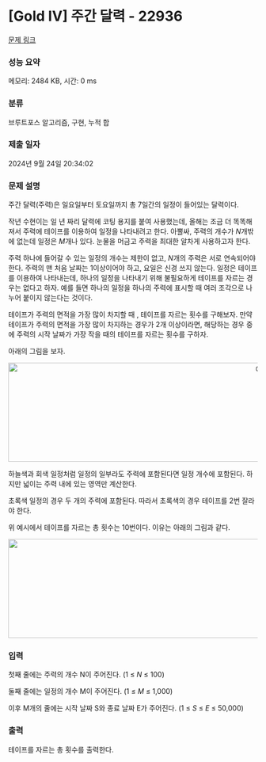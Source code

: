 # [Gold IV] 주간 달력 - 22936 

[문제 링크](https://www.acmicpc.net/problem/22936) 

### 성능 요약

메모리: 2484 KB, 시간: 0 ms

### 분류

브루트포스 알고리즘, 구현, 누적 합

### 제출 일자

2024년 9월 24일 20:34:02

### 문제 설명

<p>주간 달력(주력)은 일요일부터 토요일까지 총 7일간의 일정이 들어있는 달력이다. </p>

<p>작년 수현이는 일 년 짜리 달력에 코팅 용지를 붙여 사용했는데, 올해는 조금 더 똑똑해져서 주력에 테이프를 이용하여 일정을 나타내려고 한다. 아뿔싸, 주력의 개수가 <em>N</em>개밖에 없는데 일정은 <em>M</em>개나 있다. 눈물을 머금고 주력을 최대한 알차게 사용하고자 한다. </p>

<p>주력 하나에 들어갈 수 있는 일정의 개수는 제한이 없고, <em>N</em>개의 주력은 서로 연속되어야 한다. 주력의 맨 처음 날짜는 1이상이어야 하고, 요일은 신경 쓰지 않는다. 일정은 테이프를 이용하여 나타내는데, 하나의 일정을 나타내기 위해 불필요하게 테이프를 자르는 경우는 없다고 하자. 예를 들면 하나의 일정을 하나의 주력에 표시할 때 여러 조각으로 나누어 붙이지 않는다는 것이다. </p>

<p>테이프가 주력의 면적을 가장 많이 차지할 때 , 테이프를 자르는 횟수를 구해보자. 만약 테이프가 주력의 면적을 가장 많이 차지하는 경우가 2개 이상이라면, 해당하는 경우 중에 주력의 시작 날짜가 가장 작을 때의 테이프를 자르는 횟수를 구하자. </p>

<p>아래의 그림을 보자. </p>

<p style="text-align: center;"><img alt="예시 이미지" src="https://upload.acmicpc.net/304a2595-7fde-4db4-aa03-3260c56b9b25/" style="width: 1052px; height: 200px;"></p>

<p>하늘색과 회색 일정처럼 일정의 일부라도 주력에 포함된다면 일정 개수에 포함된다. 하지만 넓이는 주력 내에 있는 영역만 계산한다.</p>

<p>초록색 일정의 경우 두 개의 주력에 포함된다. 따라서 초록색의 경우 테이프를 2번 잘라야 한다.</p>

<p>위 예시에서 테이프를 자르는 총 횟수는 10번이다. 이유는 아래의 그림과 같다. </p>

<p style="text-align: center;"><img alt="커팅 예시" src="" style="width: 1048px; height: 200px;"></p>

### 입력 

 <p>첫째 줄에는 주력의 개수 N이 주어진다. (1 ≤ <em>N</em> ≤ 100)</p>

<p>둘째 줄에는 일정의 개수 M이 주어진다. (1 ≤ <em>M</em> ≤ 1,000)</p>

<p>이후 M개의 줄에는 시작 날짜 S와 종료 날짜 E가 주어진다. (1 ≤ <em>S</em> ≤ <em>E</em> ≤ 50,000)</p>

### 출력 

 <p>테이프를 자르는 총 횟수를 출력한다.</p>

